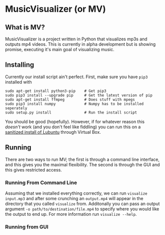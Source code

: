# MusicVisualizer (or MV)

## What is MV?
MusicVisualizer is a project written in Python that visualizes mp3s and outputs
mp4 videos.  This is currently in alpha development but is showing promise,
executing it's main goal of visualizing music.

## Installing
Currently our install script ain't perfect. First, make sure you have `pip3`
installed with

    sudo apt-get install python3-pip    # Get pip3
    sudo pip3 install --upgrade pip     # Get the latest version of pip
    sudo apt-get install ffmpeg         # Does stuff with mpegs
    sudo pip3 install numpy             # Numpy has to be installed seperately
    sudo setup.py install               # Run the install script

You should be good (hopefully). However, if for whatever reason this _doesn't_
work (and you don't feel like fiddling) you can run this on a 
[sanitized install of Lubuntu](http://benkushigian.com/musicvisualizer/virtualbox-snapshots/mvp-installer.tar.gz)
through Virtual Box.

## Running
There are two ways to run MV; the first is through a command line interface, and
this gives you the maximal flexibility. The second is through the GUI and this
gives restricted access.

### Running From Command Line
Assuming that we installed everything correctly, we can run `visualize
input.mp3` and after some crunching an `output.mp4` will appear in the directory
that you called `visualize` from. Additonally you can pass an output argument
`-o path/to/destination/file.mp4` to specify where you would like the output to
end up. For more information run `visualize --help`.

### Running from GUI


